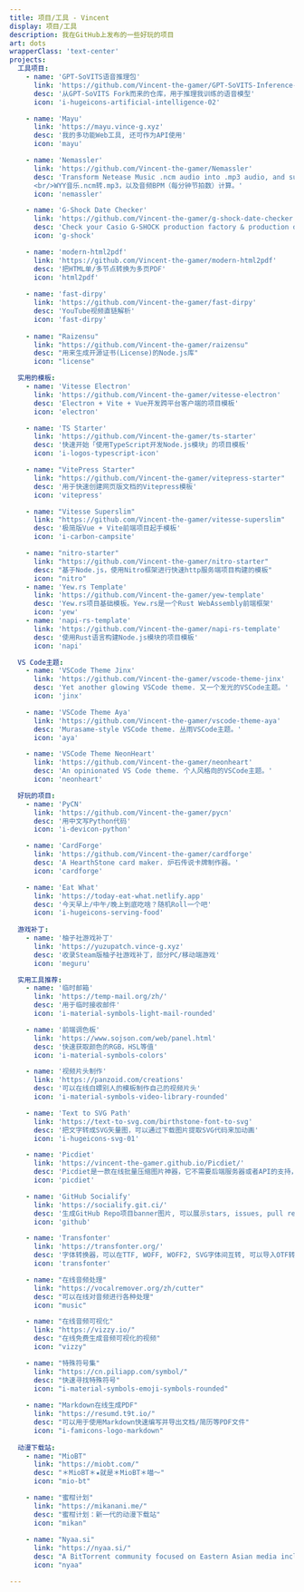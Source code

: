 ```yaml
---
title: 项目/工具 - Vincent
display: 项目/工具
description: 我在GitHub上发布的一些好玩的项目
art: dots
wrapperClass: 'text-center'
projects:
  工具项目:
    - name: 'GPT-SoVITS语音推理包'
      link: 'https://github.com/Vincent-the-gamer/GPT-SoVITS-Inference-Pack'
      desc: '从GPT-SoVITS Fork而来的仓库，用于推理我训练的语音模型'
      icon: 'i-hugeicons-artificial-intelligence-02'

    - name: 'Mayu'
      link: 'https://mayu.vince-g.xyz'
      desc: '我的多功能Web工具, 还可作为API使用'
      icon: 'mayu'

    - name: 'Nemassler'
      link: 'https://github.com/Vincent-the-gamer/Nemassler'
      desc: 'Transform Netease Music .ncm audio into .mp3 audio, and support .mp3 BPM calculation。
      <br/>WYY音乐.ncm转.mp3，以及音频BPM（每分钟节拍数）计算。'
      icon: 'nemassler'

    - name: 'G-Shock Date Checker'
      link: 'https://github.com/Vincent-the-gamer/g-shock-date-checker'
      desc: 'Check your Casio G-SHOCK production factory & production date. <br/>查询你的卡西欧G-Shock手表的产地和生产日期。'
      icon: 'g-shock'

    - name: 'modern-html2pdf'
      link: 'https://github.com/Vincent-the-gamer/modern-html2pdf'
      desc: '把HTML单/多节点转换为多页PDF'
      icon: 'html2pdf'
      
    - name: 'fast-dirpy'
      link: 'https://github.com/Vincent-the-gamer/fast-dirpy'
      desc: 'YouTube视频直链解析'
      icon: 'fast-dirpy'
    
    - name: "Raizensu"
      link: "https://github.com/Vincent-the-gamer/raizensu"
      desc: "用来生成开源证书(License)的Node.js库"
      icon: "license"

  实用的模板:
    - name: 'Vitesse Electron'
      link: 'https://github.com/Vincent-the-gamer/vitesse-electron'
      desc: 'Electron + Vite + Vue开发跨平台客户端的项目模板'
      icon: 'electron'

    - name: 'TS Starter'
      link: 'https://github.com/Vincent-the-gamer/ts-starter'
      desc: '快速开始「使用TypeScript开发Node.js模块」的项目模板'
      icon: 'i-logos-typescript-icon'

    - name: "VitePress Starter"
      link: "https://github.com/Vincent-the-gamer/vitepress-starter"
      desc: '用于快速创建网页版文档的Vitepress模板'
      icon: 'vitepress'

    - name: "Vitesse Superslim"
      link: "https://github.com/Vincent-the-gamer/vitesse-superslim"
      desc: '极简版Vue + Vite前端项目起手模板'
      icon: 'i-carbon-campsite'

    - name: "nitro-starter"
      link: "https://github.com/Vincent-the-gamer/nitro-starter"
      desc: "基于Node.js，使用Nitro框架进行快速http服务端项目构建的模板"
      icon: "nitro"
    - name: 'Yew.rs Template'
      link: 'https://github.com/Vincent-the-gamer/yew-template'
      desc: 'Yew.rs项目基础模板。Yew.rs是一个Rust WebAssembly前端框架'
      icon: 'yew'
    - name: 'napi-rs-template'
      link: 'https://github.com/Vincent-the-gamer/napi-rs-template'
      desc: '使用Rust语言构建Node.js模块的项目模板'
      icon: 'napi'

  VS Code主题:
    - name: 'VSCode Theme Jinx'
      link: 'https://github.com/Vincent-the-gamer/vscode-theme-jinx'
      desc: 'Yet another glowing VSCode theme. 又一个发光的VSCode主题。'
      icon: 'jinx'

    - name: 'VSCode Theme Aya'
      link: 'https://github.com/Vincent-the-gamer/vscode-theme-aya'
      desc: 'Murasame-style VSCode theme. 丛雨VSCode主题。'
      icon: 'aya'

    - name: 'VSCode Theme NeonHeart'
      link: 'https://github.com/Vincent-the-gamer/neonheart'
      desc: 'An opinionated VS Code theme. 个人风格向的VSCode主题。'
      icon: 'neonheart'

  好玩的项目:
    - name: 'PyCN'
      link: 'https://github.com/Vincent-the-gamer/pycn'
      desc: '用中文写Python代码'
      icon: 'i-devicon-python'

    - name: 'CardForge'
      link: 'https://github.com/Vincent-the-gamer/cardforge'
      desc: 'A HearthStone card maker. 炉石传说卡牌制作器。'
      icon: 'cardforge'

    - name: 'Eat What'
      link: 'https://today-eat-what.netlify.app'
      desc: '今天早上/中午/晚上到底吃啥？随机Roll一个吧'
      icon: 'i-hugeicons-serving-food'
  
  游戏补丁:
    - name: '柚子社游戏补丁'
      link: 'https://yuzupatch.vince-g.xyz'
      desc: '收录Steam版柚子社游戏补丁，部分PC/移动端游戏'
      icon: 'meguru'

  实用工具推荐:
    - name: '临时邮箱'
      link: 'https://temp-mail.org/zh/'
      desc: '用于临时接收邮件'
      icon: 'i-material-symbols-light-mail-rounded'

    - name: '前端调色板'
      link: 'https://www.sojson.com/web/panel.html'
      desc: '快速获取颜色的RGB，HSL等值'
      icon: 'i-material-symbols-colors'

    - name: '视频片头制作'
      link: 'https://panzoid.com/creations'
      desc: '可以在线白嫖别人的模板制作自己的视频片头'
      icon: 'i-material-symbols-video-library-rounded'

    - name: 'Text to SVG Path'
      link: 'https://text-to-svg.com/birthstone-font-to-svg'
      desc: '把文字转成SVG矢量图，可以通过下载图片提取SVG代码来加动画'
      icon: 'i-hugeicons-svg-01'

    - name: 'Picdiet'
      link: 'https://vincent-the-gamer.github.io/Picdiet/'
      desc: 'Picdiet是一款在线批量压缩图片神器，它不需要后端服务器或者API的支持，仅通过你的浏览器来压缩图片大小。'
      icon: 'picdiet'

    - name: 'GitHub Socialify'
      link: 'https://socialify.git.ci/'
      desc: '生成GitHub Repo项目banner图片, 可以展示stars, issues, pull requests等信息'
      icon: 'github'

    - name: 'Transfonter'
      link: 'https://transfonter.org/'
      desc: '字体转换器，可以在TTF, WOFF, WOFF2, SVG字体间互转, 可以导入OTF转成其它格式。'
      icon: 'transfonter'

    - name: "在线音频处理"
      link: "https://vocalremover.org/zh/cutter"
      desc: "可以在线对音频进行各种处理"
      icon: "music"

    - name: "在线音频可视化"
      link: "https://vizzy.io/"
      desc: "在线免费生成音频可视化的视频"
      icon: "vizzy"

    - name: "特殊符号集"
      link: "https://cn.piliapp.com/symbol/"
      desc: "快速寻找特殊符号"
      icon: "i-material-symbols-emoji-symbols-rounded"
    
    - name: "Markdown在线生成PDF"
      link: "https://resumd.t9t.io/"
      desc: "可以用于使用Markdown快速编写并导出文档/简历等PDF文件"
      icon: "i-famicons-logo-markdown"
  
  动漫下载站:
    - name: "MioBT"
      link: "https://miobt.com/"
      desc: "＊MioBT＊★就是＊MioBT＊喵～"
      icon: "mio-bt"

    - name: "蜜柑计划"
      link: "https://mikanani.me/"
      desc: "蜜柑计划：新一代的动漫下载站"
      icon: "mikan"
    
    - name: "Nyaa.si"
      link: "https://nyaa.si/"
      desc: "A BitTorrent community focused on Eastern Asian media including anime, manga, music, and more"
      icon: "nyaa"

---
```


<!-- @layout-full-width -->

<ListProjects :projects="frontmatter.projects" />
